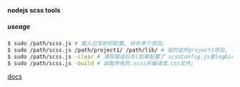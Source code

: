 **nodejs scss tools**

##### useage

```bash
$ sudo /path/scss.js # 载入已写好的配置, 侦听多个项目;
$ sudo /path/scss.js /path/project1/ /path/lib/ # 临时监听project1项目, lib为.scss里@import的path(无@import,可以省略);
$ sudo /path/scss.js -clear # 清除错误日志(如果配置了 scssConfig.js里logDir的路径);
$ sudo /path/scss.js -build # 读取所有的.scss并编译成.css文件;
```


[docs](http://www.fantxi.com/blog/archives/nodejs-sass/)